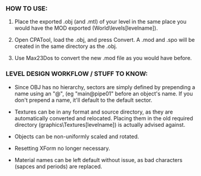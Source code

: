 ### HOW TO USE:

1. Place the exported .obj (and .mtl) of your level in the same place you would have the MOD exported (World\levels\[levelname]).

2. Open CPATool, load the .obj, and press Convert. A .mod and .spo will be created in the same directory as the .obj.

3. Use Max23Dos to convert the new .mod file as you would have before.



### LEVEL DESIGN WORKFLOW / STUFF TO KNOW:

- Since OBJ has no hierarchy, sectors are simply defined by prepending a name using an "@", (eg "main@pipe01" before an object's name. If you don't prepend a name, it'll default to the default sector.

- Textures can be in any format and source directory, as they are automatically converted and relocated. Placing them in the old required directory (graphics\Textures\[levelname]) is actually advised against.

- Objects can be non-uniformly scaled and rotated.

- Resetting XForm no longer necessary.

- Material names can be left default without issue, as bad characters (sapces and periods) are replaced.
